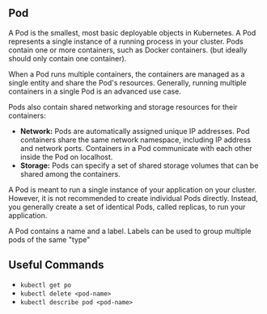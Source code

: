 ## Pod

A Pod is the smallest, most basic deployable objects in Kubernetes. A Pod represents a single instance of a running process in your cluster. Pods contain one or more containers, such as Docker containers. (but ideally should only contain one container). 

When a Pod runs multiple containers, the containers are managed as a single entity and share the Pod's resources. Generally, running multiple containers in a single Pod is an advanced use case.

Pods also contain shared networking and storage resources for their containers:

- **Network:** Pods are automatically assigned unique IP addresses. Pod containers share the same network namespace, including IP address and network ports. Containers in a Pod communicate with each other inside the Pod on localhost.
- **Storage:** Pods can specify a set of shared storage volumes that can be shared among the containers.

A Pod is meant to run a single instance of your application on your cluster. However, it is not recommended to create individual Pods directly. Instead, you generally create a set of identical Pods, called replicas, to run your application.

A Pod contains a name and a label. Labels can be used to group multiple pods of the same "type"


## Useful Commands
- `kubectl get po`
- `kubectl delete <pod-name>`
- `kubectl describe pod <pod-name>`
